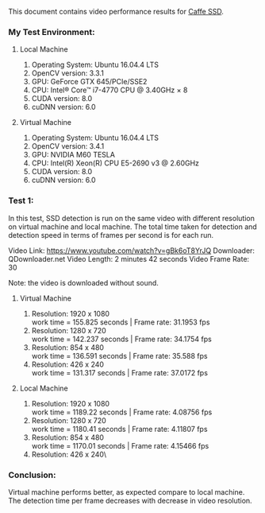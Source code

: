 This document contains video performance results for [Caffe SSD](https://github.com/weiliu89/caffe/tree/ssd).

### My Test Environment:
1. Local Machine
    1. Operating System: Ubuntu 16.04.4 LTS
    2. OpenCV version: 3.3.1
    3. GPU: GeForce GTX 645/PCIe/SSE2
    4. CPU: Intel® Core™ i7-4770 CPU @ 3.40GHz × 8 
    5. CUDA version: 8.0 
    6. cuDNN version: 6.0 

1. Virtual Machine
    1. Operating System: Ubuntu 16.04.4 LTS 
    2. OpenCV version: 3.4.1
    3. GPU: NVIDIA M60 TESLA
    4. CPU: Intel(R) Xeon(R) CPU E5-2690 v3 @ 2.60GHz 
    5. CUDA version: 8.0 
    6. cuDNN version: 6.0 
    
### Test 1:
In this test, SSD detection is run on the same video with different resolution on virtual machine and local machine. The total time taken for detection 
and detection speed in terms of frames per second is for each run. 

Video Link: https://www.youtube.com/watch?v=gBk6oT8YrJQ
Downloader: QDownloader.net
Video Length: 2 minutes 42 seconds
Video Frame Rate: 30

Note: the video is downloaded without sound.

1. Virtual Machine 
    1. Resolution: 1920 x 1080\
    work time = 155.825 seconds | Frame rate: 31.1953 fps
    2. Resolution: 1280 x 720\
    work time = 142.237 seconds | Frame rate: 34.1754 fps
    3. Resolution: 854 x 480\
    work time = 136.591 seconds | Frame rate: 35.588 fps
    4. Resolution: 426 x 240\
    work time = 131.317 seconds | Frame rate: 37.0172 fps
 
2. Local Machine 
    1. Resolution: 1920 x 1080\
    work time = 1189.22 seconds | Frame rate: 4.08756 fps
    2. Resolution: 1280 x 720\
    work time = 1180.41 seconds | Frame rate: 4.11807 fps
    3. Resolution: 854 x 480\
    work time = 1170.01 seconds | Frame rate: 4.15466 fps
    4. Resolution: 426 x 240\
    
    
### Conclusion:
Virtual machine performs better, as expected compare to local machine. The detection time per frame
decreases with decrease in video resolution.

